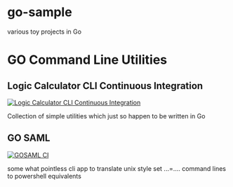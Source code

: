 # go-sample
various toy projects in Go
# GO Command Line Utilities

## Logic Calculator CLI Continuous Integration

[![Logic Calculator CLI Continuous Integration](https://github.com/tsmoreland/go-sample/actions/workflows/logic-calculator-cli-CI.yml/badge.svg)](https://github.com/tsmoreland/go-sample/actions/workflows/logic-calculator-cli-CI.yml)

Collection of simple utilities which just so happen to be written in Go

## GO SAML

[![GOSAML CI](https://github.com/tsmoreland/go-sample/actions/workflows/gosaml.yml/badge.svg)](https://github.com/tsmoreland/go-sample/actions/workflows/gosaml.yml)

some what pointless cli app to translate unix style set ...=.... command lines to powershell equivalents

